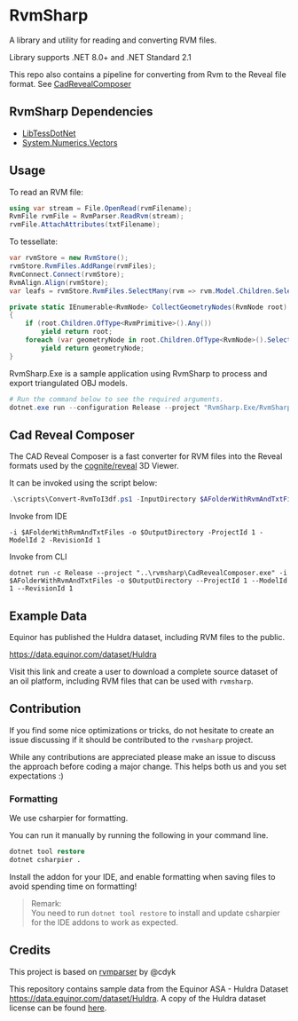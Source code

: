 # RvmSharp

A library and utility for reading and converting RVM files.

Library supports .NET 8.0+ and .NET Standard 2.1

This repo also contains a pipeline for converting from Rvm to the Reveal file format. See [CadRevealComposer](#cad-reveal-composer)


## RvmSharp Dependencies

- [LibTessDotNet](https://github.com/speps/LibTessDotNet)
- [System.Numerics.Vectors](https://www.nuget.org/packages/System.Numerics.Vectors/)

## Usage

To read an RVM file:

```csharp
using var stream = File.OpenRead(rvmFilename);
RvmFile rvmFile = RvmParser.ReadRvm(stream);
rvmFile.AttachAttributes(txtFilename);
```

To tessellate:

```csharp
var rvmStore = new RvmStore();
rvmStore.RvmFiles.AddRange(rvmFiles);
RvmConnect.Connect(rvmStore);
RvmAlign.Align(rvmStore);
var leafs = rvmStore.RvmFiles.SelectMany(rvm => rvm.Model.Children.SelectMany(CollectGeometryNodes)).ToArray();

private static IEnumerable<RvmNode> CollectGeometryNodes(RvmNode root)
{
    if (root.Children.OfType<RvmPrimitive>().Any())
        yield return root;
    foreach (var geometryNode in root.Children.OfType<RvmNode>().SelectMany(CollectGeometryNodes))
        yield return geometryNode;
}
```

RvmSharp.Exe is a sample application using RvmSharp to process and export triangulated OBJ models.

```ps1
# Run the command below to see the required arguments.
dotnet.exe run --configuration Release --project "RvmSharp.Exe/RvmSharp.Exe.csproj" -- --help # Replace '--help' with your arguments.
```

## Cad Reveal Composer

The CAD Reveal Composer is a fast converter for RVM files into the Reveal formats used by
the [cognite/reveal](https://github.com/cognitedata/reveal) 3D Viewer.

It can be invoked using the script below:

```ps1
.\scripts\Convert-RvmToI3df.ps1 -InputDirectory $AFolderWithRvmAndTxtFiles -ProjectId 1 -ModelId 2 -RevisionId 1 -ArtifactDirectory $OutputDirectory 
```

Invoke from IDE

```ide
-i $AFolderWithRvmAndTxtFiles -o $OutputDirectory -ProjectId 1 -ModelId 2 -RevisionId 1 
```

Invoke from CLI

```cli
dotnet run -c Release --project "..\rvmsharp\CadRevealComposer.exe" -i $AFolderWithRvmAndTxtFiles -o $OutputDirectory --ProjectId 1 --ModelId 1 --RevisionId 1
```

## Example Data

Equinor has published the Huldra dataset, including RVM files to the public.

<https://data.equinor.com/dataset/Huldra>

Visit this link and create a user to download a complete source dataset of an oil platform, including RVM files that can
be used with `rvmsharp`.

## Contribution

If you find some nice optimizations or tricks, do not hesitate to create an issue discussing if it should be contributed
to the `rvmsharp` project.

While any contributions are appreciated please make an issue to discuss the approach before coding a major change. This
helps both us and you set expectations :)

### Formatting

We use csharpier for formatting.

You can run it manually by running the following in your command line.

```ps
dotnet tool restore
dotnet csharpier .
```

Install the addon for your IDE, and enable formatting when saving files to avoid spending time on formatting!

> Remark:<br>
> You need to run `dotnet tool restore` to install and update csharpier for the IDE addons to work as expected.

## Credits

This project is based on [rvmparser](https://github.com/cdyk/rvmparser) by @cdyk

This repository contains sample data from the Equinor ASA - Huldra Dataset <https://data.equinor.com/dataset/Huldra>. A
copy of the Huldra dataset license can be found [here](./TestSamples/Huldra/Equinor_open_data_sharing_license_-_Huldra.pdf).
